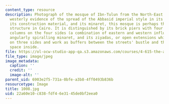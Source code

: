 ```yaml
---
content_type: resource
description: Photograph of the mosque of Ibn-Tulun from the North-East. The furthest
  westerly evidence of the spread of the Abbasid imperial style in its decoration,
  its construction material, and its minaret, this mosque is perhaps the most serene
  structure in Cairo. It is distinguished by its brick piers with four engaged brick
  columns on the four sides (a combination of eastern and western influences), its
  angularly spiralling minaret, and its ziyadas, or open extensions which ring it
  on three sides and work as buffers between the streets' bustle and the religious
  space inside.
file: https://ol-ocw-studio-app-qa.s3.amazonaws.com/courses/4-615-the-architecture-of-cairo-spring-2002/22a60e10c838fdf46e3145de0bf2eea0_1008.jpg
file_type: image/jpeg
image_metadata:
  caption: ''
  credit: ''
  image-alt: ''
parent_uid: 6903e2f5-731a-0bfe-a3b8-4ff0493b836b
resourcetype: Image
title: 1008.jpg
uid: 22a60e10-c838-fdf4-6e31-45de0bf2eea0
---
```

